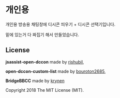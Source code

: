 # 개인용

개인용 방송용 채팅창에 디시콘 띄우기 + 디시콘 선택기입니다.

밑에 있는거 다 짜집기 해서 만들었습니다.

## License
**jsassist-open-dccon** made by [rishubil](https://github.com/rishubil/jsassist-open-dccon), 

**open-dccon-custom-list** made by [bouroton2685](https://github.com/boutoron2685/open-dccon-custom-list),

**BridgeBBCC** made by [krynen](https://github.com/krynen/BridgeBBCC)

Copyright 2018 The MIT License (MIT).
